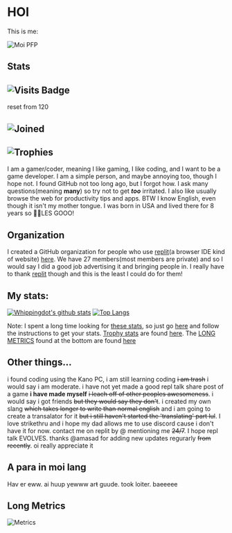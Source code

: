 # HOI

This is me:

![Moi PFP](https://user-images.githubusercontent.com/64354499/111429939-aeb89380-871f-11eb-909d-051bd73e4b4e.png)

## Stats
  <h2> <img alt="Visits Badge" src="https://myviewcounts.rayhanadev.repl.co/viewcount/Whippingdots.png"> </h2> reset from 120
  <h2> <img alt="Joined" src="https://github-profile-trophy.vercel.app/?username=Whippingdot&theme=darkhub&title=Joined2020&no-frame=true"> </h2>
  <h2> <img alt="Trophies" src="https://github-profile-trophy.vercel.app/?username=Whippingdot&theme=darkhub&title=Commit,Followers,Issues,Stars,PullRequest,Repositories&column=3&row=2&margin-w=10&margin-h=10&no-frame=true"> </h2>

I am a gamer/coder, meaning I like gaming, I like coding, and I want to be a game developer. I am a simple person, and maybe annoying too, though I hope not. I found GitHub not too long ago, but I forgot how. I ask many questions(meaning **many**) so try not to get **_too_** irritated. I also like usually browse the web for productivity tips and apps. BTW I know English, even though it isn't my mother tongue. I was born in USA and lived there for 8 years so 🎉🎉LES GOOO!

## Organization

I created a GitHub organization for people who use [replit](https://replit.com)(a browser IDE kind of website) [here](https://github.com/Repl-it-Coders). We have 27 members(most members are private) and so I would say I did a good job advertising it and bringing people in. I really have to thank [replit](https://replit.com) though and this is the least I could do for them!

## My stats:

[![Whippingdot's github stats](https://github-readme-stats.vercel.app/api?username=Whippingdot&count_private=true&show_icons=true&hide_border=true&text_color=613F75&title_color=7FEFBD&icon_color=574AE2&bg_color=111344&cache_seconds=86400&local=en&show_owner=true)](https://github.com/anuraghazra/github-readme-stats)
[![Top Langs](https://github-readme-stats.vercel.app/api/top-langs/?username=Whippingdot&langs_count=10&hide_border=true&text_color=613F75&title_color=7FEFBD&icon_color=574AE2&bg_color=111344&cache_seconds=86400&local=en&show_owner=true)](https://github.com/anuraghazra/github-readme-stats)

Note: I spent a long time looking for [these stats](https://github.com/whippingdot/whippingdot#My-stats), so just go [here](https://github.com/anuraghazra/github-readme-stats) and follow the instructions to get your stats. [Trophy stats](https://github.com/whippingdot/whippingdot#Stats) are found [here](https://github.com/ryo-ma/github-profile-trophy). The [LONG METRICS](https://github.com/whippingdot/whippingdot#Long-Metrics) found at the bottom are found [here](https://github.com/lowlighter/metrics)

## Other things...

i found coding using the Kano PC, i am still learning coding ~~i am trash~~ i would say i am moderate. i have not yet made a good repl talk share post of a game **i have made myself** ~~i leach off of other peoples awesomeness~~. i would say i got friends ~~but they would say they don't~~. i created my own slang ~~which takes longer to write than normal english~~ and i am going to create a transalator for it ~~but i still haven't started the 'translating' part lul~~. I love strikethru and i hope my dad allows me to use discord cause i don't have it for now. contact me on replit by @ mentioning me ~~24/7~~. I hope repl talk EVOLVES. thanks @amasad for adding new updates regurarly ~~from recently~~. oi really appreciate it

## A para in moi lang
Hav er eww. ai huup yewww ar~~t~~ guude. took loiter. baeeeee

## Long Metrics

![Metrics](https://github.com/my-github-user/my-github-user/blob/master/github-metrics.svg)
